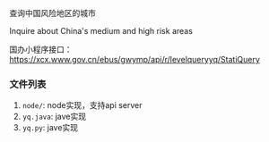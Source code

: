 查询中国风险地区的城市

Inquire about China's medium and high risk areas

国办小程序接口：https://xcx.www.gov.cn/ebus/gwymp/api/r/levelqueryyq/StatiQuery 

### 文件列表
1. `node/`: node实现，支持api server
2. `yq.java`: jave实现
3. `yq.py`: jave实现
